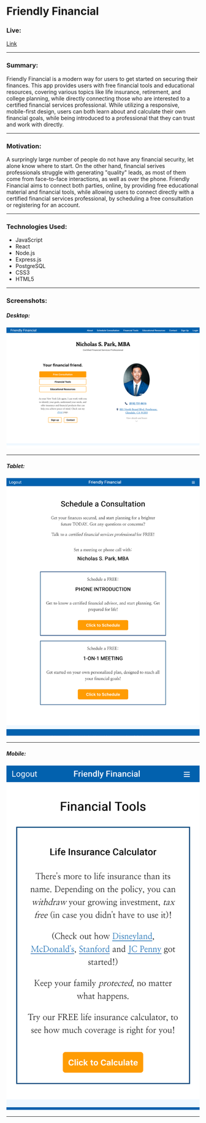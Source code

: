 # Friendly Financial

### Live:
[Link](https://friendlyfinancial-app.now.sh/)
___

### Summary:
Friendly Financial is a modern way for users to get started on securing their finances. This app provides users with free financial tools and educational resources, covering various topics like life insurance, retirement, and college planning, while directly connecting those who are interested to a certified financial services professional. While utilizing a responsive, mobile-first design, users can both learn about and calculate their own financial goals, while being introduced to a professional that they can trust and work with directly.
___

### Motivation:
A surpringly large number of people do not have any financial security, let alone know where to start. On the other hand, financial serives professionals struggle with generating "quality" leads, as most of them come from face-to-face interactions, as well as over the phone. Friendly Financial aims to connect both parties, online, by providing free educational material and financial tools, while allowing users to connect directly with a certified financial services professional, by scheduling a free consultation or registering for an account.
___

### Technologies Used:
* JavaScript
* React
* Node.js
* Express.js
* PostgreSQL
* CSS3
* HTML5
___

### Screenshots:
##### Desktop:
![Desktop Screenshot](https://raw.githubusercontent.com/cpark99/friendly-financial-app/master/src/img/screenshots/friendlyfinancial-desktop-screenshot.png)
___

##### Tablet:
![Tablet Screenshot](https://raw.githubusercontent.com/cpark99/friendly-financial-app/master/src/img/screenshots/friendlyfinancial-tablet-screenshot.png)
___

##### Mobile:
![Mobile Screenshot](https://raw.githubusercontent.com/cpark99/friendly-financial-app/master/src/img/screenshots/friendlyfinancial-mobile-screenshot.png)
___